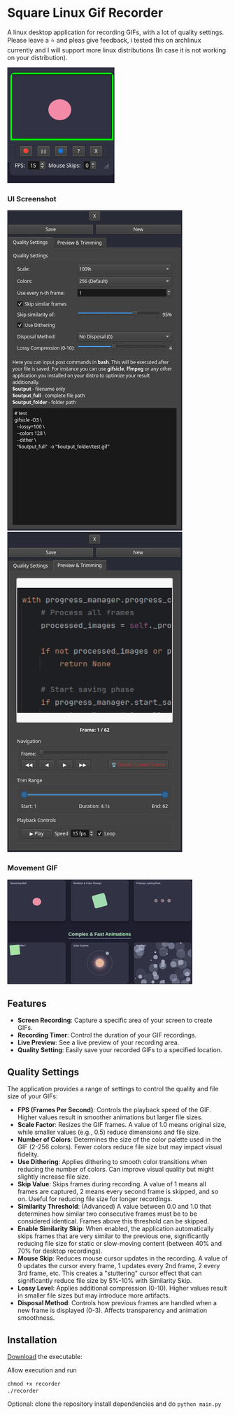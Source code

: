 # Square Linux Gif Recorder 

A linux desktop application for recording GIFs, with a lot of quality settings.
Please leave a ⭐ and pleas give feedback, i tested this on archlinux currently and I will support more linux distributions (In case it is not working on your distribution).

![UI Screenshot](demo/ui_v1.5.gif) 
### UI Screenshot
![UI Screenshot](demo/1.6_2.jpg) ![UI Screenshot](demo/1.6_1.jpg) 


### Movement GIF
![Movement GIF](demo/movement.gif)

## Features

*   **Screen Recording**: Capture a specific area of your screen to create GIFs.
*   **Recording Timer**: Control the duration of your GIF recordings.
*   **Live Preview**: See a live preview of your recording area.
*   **Quality Setting**: Easily save your recorded GIFs to a specified location.

## Quality Settings

The application provides a range of settings to control the quality and file size of your GIFs:

*   **FPS (Frames Per Second)**: Controls the playback speed of the GIF. Higher values result in smoother animations but larger file sizes.
*   **Scale Factor**: Resizes the GIF frames. A value of 1.0 means original size, while smaller values (e.g., 0.5) reduce dimensions and file size.
*   **Number of Colors**: Determines the size of the color palette used in the GIF (2-256 colors). Fewer colors reduce file size but may impact visual fidelity.
*   **Use Dithering**: Applies dithering to smooth color transitions when reducing the number of colors. Can improve visual quality but might slightly increase file size.
*   **Skip Value**: Skips frames during recording. A value of 1 means all frames are captured, 2 means every second frame is skipped, and so on. Useful for reducing file size for longer recordings.
*   **Similarity Threshold**: (Advanced) A value between 0.0 and 1.0 that determines how similar two consecutive frames must be to be considered identical. Frames above this threshold can be skipped.
*   **Enable Similarity Skip**: When enabled, the application automatically skips frames that are very similar to the previous one, significantly reducing file size for static or slow-moving content (between 40% and 70% for desktop recordings).
*   **Mouse Skip**: Reduces mouse cursor updates in the recording. A value of 0 updates the cursor every frame, 1 updates every 2nd frame, 2 every 3rd frame, etc. This creates a "stuttering" cursor effect that can significantly reduce file size by 5%-10% with Similarity Skip.
*   **Lossy Level**: Applies additional compression (0-10). Higher values result in smaller file sizes but may introduce more artifacts.
*   **Disposal Method**: Controls how previous frames are handled when a new frame is displayed (0-3). Affects transparency and animation smoothness.


## Installation
[Download](https://github.com/spinalcord/Square-Gif-Recorder/releases) the executable:

Allow execution and run
```
chmod +x recorder
./recorder
```

Optional: clone the repository install dependencies and do `python main.py`